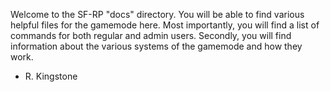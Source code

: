 
Welcome to the SF-RP "docs" directory.
You will be able to find various helpful files for the gamemode here.
Most importantly, you will find a list of commands for both regular and admin users.
Secondly, you will find information about the various systems of the gamemode and how they work.

- R. Kingstone